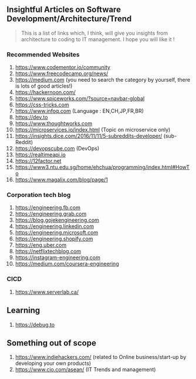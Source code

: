 ## Insightful Articles on Software Development/Architecture/Trend

> This is a list of links which, I think, will give you insights from architecture to coding to IT management. I hope you will like it ! 

### Recommended Websites 
1. https://www.codementor.io/community
2. https://www.freecodecamp.org/news/
3. https://medium.com (you need to search the category by yourself, there is lots of good articles!)
4. https://hackernoon.com/
5. https://www.spiceworks.com/?source=navbar-global
6. https://css-tricks.com
7. https://www.infoq.com (Language : EN,CH,JP,FR,BR)
8. https://dev.to
9. https://www.thoughtworks.com
10. https://microservices.io/index.html (Topic on microservice only)
11. https://insights.dice.com/2016/11/11/5-subreddits-developer/ (sub-Reddit)
12. https://devopscube.com (DevOps)
13. https://realtimeapi.io
14. https://12factor.net
15. https://www3.ntu.edu.sg/home/ehchua/programming/index.html#HowTo
16. https://www.magalix.com/blog/page/1

### Corporation tech blog
1. https://engineering.fb.com
2. https://engineering.grab.com
3. https://blog.gojekengineering.com
4. https://engineering.linkedin.com
5. https://engineering.microsoft.com
6. https://engineering.shopify.com
7. https://eng.uber.com
8. https://netflixtechblog.com
9. https://instagram-engineering.com
10. https://medium.com/coursera-engineering

### CICD
1. https://www.serverlab.ca/

## Learning
1. https://debug.to

## Something out of scope
1. https://www.indiehackers.com/ (related to Online business/start-up by developing your own products)
2. https://www.cio.com/asean/ (IT Trends and management)
